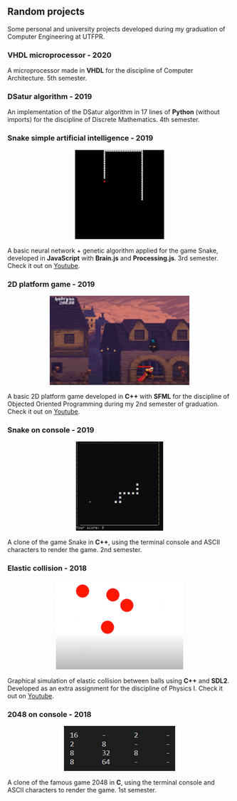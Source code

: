 ## **Random projects**

Some personal and university projects developed during my graduation of Computer Engineering at UTFPR.

### **VHDL microprocessor - 2020**

A microprocessor made in **VHDL** for the discipline of Computer Architecture. 5th semester.

### **DSatur algorithm - 2019**

An implementation of the DSatur algorithm in 17 lines of **Python** (without imports) for the discipline of Discrete Mathematics. 4th semester.

### **Snake simple artificial intelligence - 2019**

<p align="center">
  <img style="max-height: 200px" src="./images/snake-ai.png"/>
</p>

A basic neural network + genetic algorithm applied for the game Snake, developed in **JavaScript** with **Brain.js** and **Processing.js**. 3rd semester. Check it out on [Youtube](https://youtu.be/XVqDbadNbw4).

### **2D platform game - 2019**

<p align="center">
  <img style="max-height: 200px" src="./images/2d-game.png"/>
</p>

A basic 2D platform game developed in **C++** with **SFML** for the discipline of Objected Oriented Programming during my 2nd semester of graduation. Check it out on [Youtube](https://youtu.be/mhoib4eefD4).

### **Snake on console - 2019**

<p align="center">
  <img style="max-height: 200px" src="./images/snake.png"/>
</p>

A clone of the game Snake in **C++**, using the terminal console and ASCII characters to render the game. 2nd semester.

### **Elastic collision - 2018**

<p align="center">
  <img style="max-height: 200px" src="./images/balls.png"/>
</p>

Graphical simulation of elastic collision between balls using **C++** and **SDL2**. Developed as an extra assignment for the discipline of Physics I. Check it out on [Youtube](https://youtu.be/uwxLOZvVvNI).

### **2048 on console - 2018**

<p align="center">
  <img style="max-height: 200px" src="./images/2048.png"/>
</p>

A clone of the famous game 2048 in **C**, using the terminal console and ASCII characters to render the game. 1st semester.
